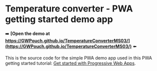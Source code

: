 # Temperature converter - PWA getting started demo app

➡️ **[Open the demo at https://GWPouch.github.io/TemperatureConverterMS03/](https://GWPouch.github.io/TemperatureConverterMS03/)** ⬅️

This is the source code for the simple PWA demo app used in this PWA getting started tutorial: [Get started with Progressive Web Apps](https://learn.microsoft.com/microsoft-edge/progressive-web-apps-chromium/how-to/).
